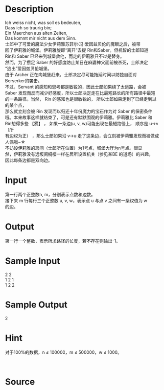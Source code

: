 
# Description

<div class="content"><div>Ich weiss nicht, was soll es bedeuten,</div>
<div>Dass ich so traurig bin;</div>
<div>Ein Maerchen aus alten Zeiten,</div>
<div>Das kommt mir nicht aus dem Sinn.</div>
<div>士郎中了可爱的魔法少女伊莉雅苏菲尔·冯·爱因兹贝伦的魔眼之后，被带</div>
<div>回了伊莉雅的城堡。伊莉雅旋即“离开”去捉 Rin和Saber，但机智的士郎知道</div>
<div>Rin和 Saber 已经来到城堡救他，而走的伊莉雅只不过是替身。</div>
<div>然而，为了攒足 Saber 的好感度防止某日在麻婆神父面前被杀死，士郎决定</div>
<div>“逃出”爱因兹贝伦城堡。</div>
<div>由于 Archer 正在向城堡赶来，士郎决定尽可能拖延时间以防独自面对</div>
<div>Berserker的袭击。</div>
<div>不过，Servant 的感知和思考都是敏锐的，因此士郎如果绕了太远路，会被</div>
<div>Saber 发现而反而减少好感度，所以士郎决定走在比最短路长的所有路径中最短</div>
<div>的一条路径。当然， Rin 的感知也是很敏锐的， 所以士郎如果走到了已经走到过的某个点，</div>
<div>那么就立刻会被 Rin 发现而以归还十年份魔力的宝石作为对 Saber 的保密条件</div>
<div>哦。本来故事这样就结束了，可是还有默默围观的伊莉雅。伊莉雅比 Saber 和</div>
<div>Rin想得多些 【雾】 ， 如果一条边(u, v, w)可能出现在最短路径上， 顺序是 u→v （所</div>
<div>有边权为正） ，那么士郎如果沿 v→u 走了这条边，会立刻被伊莉雅发现而被做成</div>
<div>人偶哦~☆</div>
<div>不妨设伊莉雅的房间（士郎所在位置）为1号点，城堡大厅为n号点。很显</div>
<div>然，伊莉雅没有远坂间桐樱一样在居所设置机关（参见某BE 的道场）的兴趣，</div>
<div>因此每条边都是双向边。</div>
<div></div>
<p></p></div>

# Input

<div class="content"><div>第一行两个正整数n, m，分别表示点数和边数。</div>
<div>接下来 m 行每行三个正整数 u, v, w，表示点 u 与点 v 之间有一条权值为 w</div>
<div>的边。</div>
<div></div>
<p></p></div>

# Output

<div class="content"><div>第一行一个整数，表示所求路径的长度，若不存在则输出-1。</div>
<div></div>
<p></p></div>

# Sample Input

<div class="content"><span class="sampledata">2 2<br/>
1 2 1<br/>
1 2 2</span></div>

# Sample Output

<div class="content"><span class="sampledata">2</span></div>

# Hint

<div class="content"><p></p><p>对于100%的数据，n ≤ 100000，m ≤ 500000，w ≤ 1000。</p><br/>
<p></p><p></p></div>

# Source

<div class="content"><p><a href="problemset.php?search="></a></p></div>

